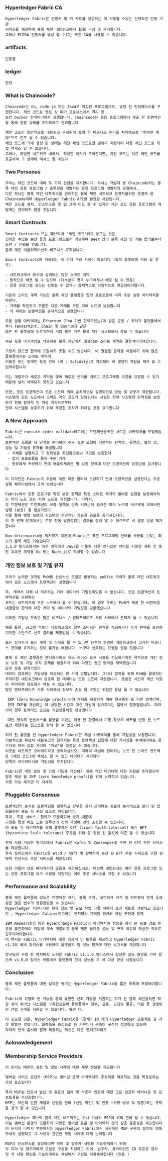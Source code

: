 
### Hyperledger Fabric CA

    Hyperledger Fabric은 인증서 및 키 자료를 생성하는 데 사용할 수있는 선택적인 인증 기관 
    서비스를 제공하여 블록 체인 네트워크에서 ID를 구성 및 관리합니다. 
    그러나 ECDSA 인증서를 생성 할 수있는 모든 CA를 사용할 수 있습니다.    
  
### artifacts

    인공물
    
### ledger
 
    원장
    
### What is Chaincode?

    Chaincode는 Go, node.js 또는 Java로 작성된 프로그램으로, 규정 된 인터페이스를 구현합니다. 체인 코드는 엔도 싱 피어 프로세스에서 격리 된 
    보안 Docker 컨테이너에서 실행됩니다. Chaincode는 응용 프로그램에서 제출 한 트랜잭션을 통해 원장 상태를 초기화하고 관리합니다
    
    체인 코드는 일반적으로 네트워크 구성원이 동의 한 비즈니스 논리를 처리하므로 "현명한 계약"으로 간주 될 수 있습니다. 
    체인 코드에 의해 생성 된 상태는 해당 체인 코드로만 범위가 지정되며 다른 체인 코드로 직접 액세스 할 수 없습니다. 
    그러나, 동일한 네트워크 내에서, 적절한 허가가 주어진다면, 체인 코드는 다른 체인 코드를 호출하여 그 상태에 액세스 할 수있다

    
### Two Personas
    
    우리는 체인 코드에 대해 두 가지 관점을 제시합니다. 하나는 개발자 용 Chaincode라는 블록 체인 응용 프로그램 / 솔루션을 개발하는 응용 프로그램 개발자의 관점에서, 
    다른 하나는 블록 체인 네트워크를 관리하는 블록 체인 네트워크 운영자를위한 운영자 용 Chaincode이며 Hyperledger Fabric API를 활용할 사람입니다. 
    체인 코드를 설치, 인스턴스화 및 업 그레 이드 할 수 있지만 체인 코드 응용 프로그램의 개발에는 관여하지 않을 것입니다
    
### Smart Contracts
    Smart Contracts 또는 패브릭이 "체인 코드"라고 부르는 것은 
    신뢰할 수있는 분산 응용 프로그램으로서 기능하여 peer 간의 블록 체인 및 기본 합의로부터 보안 / 신뢰를 얻습니다. 
    블록 체인 어플리케이션의 비즈니스 로직입니다
    
    Smart Contracts에 적용되는 세 가지 주요 사항이 있습니다 (특히 플랫폼에 적용 할 경우).
    
    - 네트워크에서 동시에 실행되는 많은 스마트 계약
    - 동적으로 배포 될 수 있으며 (대부분의 경우 누구에게나 배포 될 수 있음)
    - 응용 프로그램 코드는 신뢰할 수 없거나 잠재적으로 악의적으로 취급되어야합니다.
    
    기존의 스마트 계약 가능한 블록 체인 플랫폼은 합의 프로토콜에 따라 주문 실행 아키텍처를 따른다.
    - 거래를 확인하고 주문한 다음 거래를 모든 피어 노드에 보급합니다
    - 각 피어는 트랜잭션을 순차적으로 실행합니다
    
    주문 실행 아키텍처는 Ethereum (PoW 기반 합의가있는)과 같은 공용 / 무허가 플랫폼에서부터 Tendermint, Chain 및 Quorum과 같은 
    승인 된 플랫폼에 이르기까지 거의 모든 기존 블록 체인 시스템에서 찾을 수 있습니다
    
    주문 실행 아키텍처로 작동하는 블록 체인에서 실행되는 스마트 계약은 결정적이어야합니다.
    
    그렇지 않으면 합의에 도달하지 못할 수도 있습니다. 비 결정론 문제를 해결하기 위해 많은 플랫폼에서는 스마트 계약이 
    비표준 또는 도메인 특정 언어 (예 : Solidity)로 작성되어 비 결정적 작업을 제거 할 수 있어야합니다
    
    이는 개발자가 새로운 계약을 맺어 새로운 언어를 배우고 프로그래밍 오류를 유발할 수 있기 때문에 널리 채택되지 못하고 있습니다
    
    또한, 모든 트랜잭션이 모든 노드에 의해 순차적으로 실행되므로 성능 및 규모가 제한됩니다. 
    시스템의 모든 노드에서 스마트 계약 코드가 실행된다는 사실은 전체 시스템의 탄력성을 보장하기 위해 잠재적 인 악성 계약으로부터 
    전체 시스템을 보호하기 위해 복잡한 조치가 취해질 것을 요구합니다
    
 ### A New Approach   
 
    Fabric은 execute-order-validate라고하는 트랜잭션을위한 새로운 아키텍처를 도입했습니다. 
    트랜잭션 흐름을 세 단계로 분리하여 주문 실행 모델이 직면하는 탄력성, 유연성, 확장 성, 성능 및 기밀성 문제를 해결합니다
     - 거래를 실행하고 그 정확성을 확인함으로써 그것을 보증한다
     - 합의 프로토콜을 통한 주문 거래
     - 원장에게 커밋하기 전에 애플리케이션 별 보증 정책에 대한 트랜잭션의 유효성을 검사합니다
     
    이 디자인은 Fabric이 주문에 대한 최종 합의에 도달하기 전에 트랜잭션을 실행한다는 주문 실행 패러다임에서 크게 벗어납니다
    
    Fabric에서 응용 프로그램 특정 보증 정책은 특정 스마트 계약의 올바른 실행을 보증해야하는 피어 노드 또는 피어 노드를 지정합니다. 따라서, 
    각 트랜잭션은 트랜잭션의 보증 정책을 만족 시키는데 필요한 피어 노드의 서브셋에 의해서만 실행 (보증) 될 필요가있다. 
    이를 통해 병렬 실행이 시스템의 전반적인 성능과 규모를 증가시킵니다. 
    이 첫 번째 단계에서는 주문 전에 일관성없는 결과를 걸러 낼 수 있으므로 비 결정 성을 제거합니다
    
    Non-determinism을 제거했기 때문에 Fabric은 표준 프로그래밍 언어를 사용할 수있는 최초의 블록 체인 기술입니다. 
    1.1.0 릴리스에서는 이후 계약에서 Java를 비롯한 다른 인기있는 언어를 지원할 계획 인 동안 똑똑한 계약을 Go 또는 Node.js로 작성할 수 있습니다

### 개인 정보 보호 및 기밀 유지
    
    우리가 논의한 것처럼 PoW를 컨센서스 모델로 활용하는 public 무허가 블록 체인 네트워크에서 모든 노드에서 트랜잭션이 실행됩니다
    
    즉, 계약서 자체 나 처리하는 거래 데이터의 기밀성이있을 수 없습니다. 모든 트랜잭션과 트랜잭션을 구현하는 
    코드는 네트워크의 모든 노드에서 볼 수 있습니다. 이 경우 우리는 PoW가 제공 한 비잔티움 내결함성 합의에 대한 계약 및 데이터의 기밀성을 교환했습니다
    
    이러한 기밀성 부족은 많은 비즈니스 / 엔터프라이즈 사용 사례에서 문제가 될 수 있습니다

    예를 들어, 공급망 파트너 네트워크에서 일부 소비자는 관계를 강화하거나 추가 판매를 촉진하기위한 수단으로 선호 금리를 제공받을 수 있습니다
    
    모든 참가자가 모든 계약 및 거래를 볼 수 있다면 완전히 투명한 네트워크에서 그러한 비즈니스 관계를 유지하는 것이 불가능 해집니다. 누구나 선호하는 요율을 원할 것입니다
    
    블록 유 체인 플랫폼은 엔터프라이즈 유스 케이스 요구 사항을 전달하기위한 목적으로 개인 정보 보호 및 기밀 유지 문제를 해결하기 위해 다양한 접근 방식을 채택했습니다
    모두 상충 관계가있다
    데이터 암호화는 기밀성을 제공하는 한 가지 방법입니다. 그러나 합의를 위해 PoW를 활용하는 무의미한 네트워크에서 암호화 된 데이터는 모든 노드에 저장됩니다. 충분한 시간과 계산 자원이 주어지면 암호화가 깨질 수 있습니다.
    많은 엔터프라이즈 사용 사례에서 정보가 손상 될 수있는 위험은 용납 될 수 없습니다
     
     ZKP (Zero Knowledge proofs)는이 문제를 해결하기 위해 연구중인 또 다른 영역이며, 
     현재 ZKP를 계산하는 데 상당한 시간과 계산 자원이 필요하다는 점에서 절충점입니다. 따라서이 경우 트레이드 오프는 기밀성을위한 성능입니다
     
     대안 형식의 컨센서스를 활용할 수있는 허용 된 환경에서 기밀 정보의 배포를 인증 된 노드로만 제한하는 접근법을 탐색 할 수 있습니다
     
    허가 된 플랫폼 인 Hyperledger Fabric은 채널 아키텍처를 통해 기밀성을 보장합니다. 
    기본적으로 패브릭 네트워크의 참가자는 특정 트랜잭션 집합에 대한 가시성을 부여해야하는 참가자의 하위 집합 사이에 "채널"을 설정할 수 있습니다. 
    이것을 네트워크 오버레이라고 생각하십시오. 따라서 채널에 참여하는 노드 만 스마트 컨트랙트 (체인 코드)에 액세스 할 수 있고 데이터가 처리되어 
    양쪽의 프라이버시와 기밀성을 유지합니다
  
    Fabric은 개인 정보 및 기밀 기능을 개선하기 위해 개인 데이터에 대한 지원을 추가했으며 향후 제공 될 ZKP (zero knowledge proofs)를 위해 노력하고 있습니다. 
    사용 가능 해지면 더 자세히
    
### Pluggable Consensus

    트랜잭션의 순서는 트랜잭션을 실행하고 장부를 유지 관리하는 동료와 논리적으로 분리 된 합의를위한 모듈 식 구성 요소로 위임됩니다. 
    특히, 주문 서비스. 합의가 모듈화되어 있기 때문에 
    구현은 특정 배포 또는 솔루션의 신뢰 가정에 맞게 조정할 수 있습니다. 
    이 모듈 식 아키텍처를 통해 플랫폼은 CFT (crash fault-tolerant) 또는 BFT (byzantine fault-tolerant) 주문을 위해 잘 정립 된 툴킷에 의존 할 수 있습니다
    
    현재 사용 가능한 릴리스에서 Fabric은 Kafka 및 Zookeeper로 구현 된 CFT 주문 서비스를 제공합니다. 
    후속 릴리스에서 Fabric은 etcd / Raft 및 완벽하게 분산 된 BFT 주문 서비스로 구현 된 뗏목 컨센서스 주문 서비스를 제공합니다
    
    또한 이들이 상호 배타적이지 않음을 유의하십시오. 패브릭 네트워크는 여러 응용 프로그램 또는 응용 프로그램 요구 사항을 지원하는 여러 주문 서비스를 가질 수 있습니다
    
### Performance and Scalability
    블록 체인 플랫폼의 성능은 트랜잭션 크기, 블록 크기, 네트워크 크기 및 하드웨어 한계 등과 같은 많은 변수의 영향을받을 수 있습니다. 
    Hyperledger 커뮤니티는 현재 성능 및 규모 작업 그룹 내에서 초안 세트를 개발하고 있습니다 , Hyperledger Caliper라고하는 벤치마킹 프레임 워크의 해당 구현과 함께
    
    IBM Research의 팀은 HyperChange Fabric의 아키텍처와 성능을 평가 한 동료 검토 논문을 출간하여이 작업이 계속 개발되고 블록 체인 플랫폼 성능 및 규모 특성의 확실한 척도로 간주되어야합니다. 
    이 백서는 Fabric 아키텍처에 대한 심층적 인 토론을 제공하고 Hyperledger Fabric v1.1의 예비 릴리스를 사용하여 플랫폼의 팀 성능 평가에 대한 보고서를 제공합니다
    
    연구팀이 수행 한 벤치마킹 노력은 Fabric v1.1.0 릴리스에서 상당한 성능 향상을 가져 왔으며 v1.0.0 릴리스 레벨에서 플랫폼의 전체 성능을 두 배 이상 향상 시켰습니다
    
### Conclusion

    블록 체인 플랫폼에 대한 심각한 평가는 Hyperledger Fabric을 짧은 목록에 포함해야합니다.
   
    Fabric의 차별화 된 기능을 통해 유연한 신뢰 가정을 지원하는 허가 된 블록 체인을위한 확장 성이 뛰어난 시스템을 구축함으로써 플랫폼에서 정부, 금융, 공급망 물류, 의료 등 광범위한 산업 사례를 지원할 수 있습니다. 훨씬 더.
   
    더 중요한 것은, Hyperledger Fabric은 (현재) 10 개의 Hyperledger 프로젝트 중 가장 활발한 것입니다. 플랫폼을 중심으로 한 커뮤니티 구축이 꾸준히 성장하고 있으며 
    각각의 연속 출시와 함께 제공되는 혁신은 다른 엔터프라이즈
     
### Acknowledgement


    


    
    


    
    
    
    
     
    
    
### Membership Service Providers 

    이 문서는 MSP의 설정 및 모범 사례에 대한 세부 정보를 제공합니다
    
    멤버쉽 서비스 공급자 (MSP)는 멤버십 운영 아키텍처의 추상화를 제공하는 것을 목표로하는 구성 요소입니다
    
    특히 MSP는 인증서 발급 및 유효성 검사 및 사용자 인증에 대한 모든 암호화 메커니즘 및 프로토콜을 추상화합니다. 
    MSP는 자신의 신원 개념과 신원을 관리 (신원 확인) 및 인증 (서명 생성 및 검증)하는 규칙을 정의 할 수 있습니다
    
    Hyperledger 패브릭 블록 체인 네트워크는 하나 이상의 MSP에 의해 관리 될 수 있습니다. 이는 멤버십 운영의 모듈화와 다양한 멤버쉽 표준 및 아키텍처 간의 상호 운용성을 제공합니다
    이 문서의 나머지 부분에서는 Hyperledger Fabric에서 지원하는 MSP 구현의 설정에 대해 자세히 설명하고 그 사용과 관련된 모범 사례에 대해 논의합니다
    
    MSP의 인스턴스를 설정하려면 피어 및 발주자 서명을 가능하게하기 위해 
    각 피어 및 발주자에게 로컬로 구성을 지정하고 피어, 발주자, 클라이언트 ID 유효성 검사 및 각 서명 확인을 가능하게하는 채널에서 구성을 지정해야합니다 (인증 ) 
    
    
    
    
    
    
    
    
